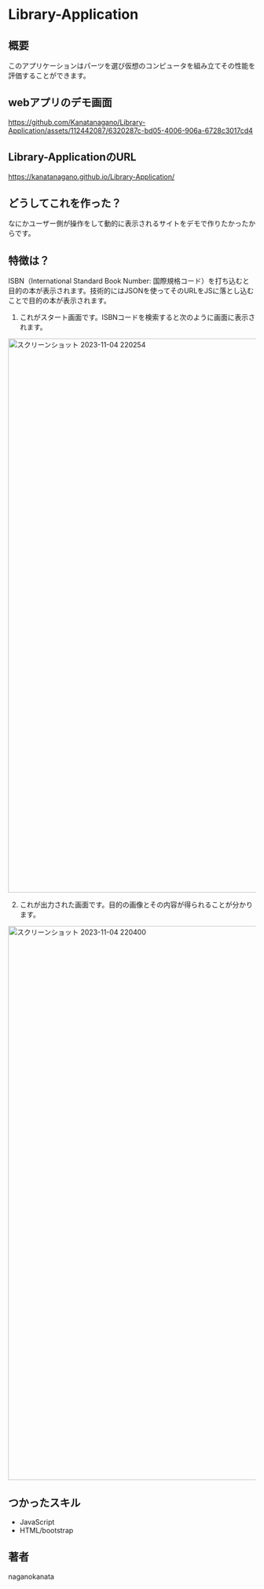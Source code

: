 # Library-Application

## 概要
このアプリケーションはパーツを選び仮想のコンピュータを組み立てその性能を評価することができます。

## webアプリのデモ画面
https://github.com/Kanatanagano/Library-Application/assets/112442087/6320287c-bd05-4006-906a-6728c3017cd4

## Library-ApplicationのURL
https://kanatanagano.github.io/Library-Application/

## どうしてこれを作った？
なにかユーザー側が操作をして動的に表示されるサイトをデモで作りたかったからです。

## 特徴は？
ISBN（International Standard Book Number: 国際規格コード）を打ち込むと目的の本が表示されます。技術的にはJSONを使ってそのURLをJSに落とし込むことで目的の本が表示されます。

1. これがスタート画面です。ISBNコードを検索すると次のように画面に表示されます。

<img width="1128" alt="スクリーンショット 2023-11-04 220254" src="https://github.com/Kanatanagano/Library-Application/assets/112442087/2918b56c-aa38-4a6e-bffb-5a1e10e4df51">

2. これが出力された画面です。目的の画像とその内容が得られることが分かります。

<img width="1128" alt="スクリーンショット 2023-11-04 220400" src="https://github.com/Kanatanagano/Library-Application/assets/112442087/d4ba9e9b-e3e6-443d-8143-af744072a87c">

## つかったスキル
* JavaScript
* HTML/bootstrap

## 著者 
naganokanata

